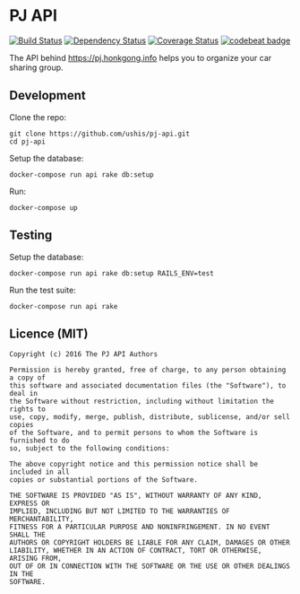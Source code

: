 # PJ API

[![Build Status](https://travis-ci.org/ushis/pj-api.svg?branch=master)](https://travis-ci.org/ushis/pj-api)
[![Dependency Status](https://gemnasium.com/badges/github.com/ushis/pj-api.svg)](https://gemnasium.com/github.com/ushis/pj-api)
[![Coverage Status](https://coveralls.io/repos/github/ushis/pj-api/badge.svg?branch=master)](https://coveralls.io/github/ushis/pj-api?branch=master)
[![codebeat badge](https://codebeat.co/badges/8c15d130-6c34-4c39-9315-d931d210c779)](https://codebeat.co/projects/github-com-ushis-pj-api)

The API behind https://pj.honkgong.info helps you to organize your car
sharing group.

## Development

Clone the repo:

```
git clone https://github.com/ushis/pj-api.git
cd pj-api
```

Setup the database:

```
docker-compose run api rake db:setup
```

Run:

```
docker-compose up
```

## Testing

Setup the database:

```
docker-compose run api rake db:setup RAILS_ENV=test
```

Run the test suite:

```
docker-compose run api rake
```

## Licence (MIT)

```
Copyright (c) 2016 The PJ API Authors

Permission is hereby granted, free of charge, to any person obtaining a copy of
this software and associated documentation files (the "Software"), to deal in
the Software without restriction, including without limitation the rights to
use, copy, modify, merge, publish, distribute, sublicense, and/or sell copies
of the Software, and to permit persons to whom the Software is furnished to do
so, subject to the following conditions:

The above copyright notice and this permission notice shall be included in all
copies or substantial portions of the Software.

THE SOFTWARE IS PROVIDED "AS IS", WITHOUT WARRANTY OF ANY KIND, EXPRESS OR
IMPLIED, INCLUDING BUT NOT LIMITED TO THE WARRANTIES OF MERCHANTABILITY,
FITNESS FOR A PARTICULAR PURPOSE AND NONINFRINGEMENT. IN NO EVENT SHALL THE
AUTHORS OR COPYRIGHT HOLDERS BE LIABLE FOR ANY CLAIM, DAMAGES OR OTHER
LIABILITY, WHETHER IN AN ACTION OF CONTRACT, TORT OR OTHERWISE, ARISING FROM,
OUT OF OR IN CONNECTION WITH THE SOFTWARE OR THE USE OR OTHER DEALINGS IN THE
SOFTWARE.
```

